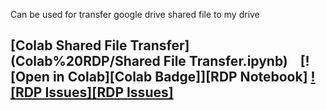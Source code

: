 Can be used for transfer google drive shared file to my drive 
## [Colab Shared File Transfer](Colab%20RDP/Shared File Transfer.ipynb) &nbsp;&nbsp; [![Open in Colab][Colab Badge]][RDP Notebook] [![RDP Issues][RDP Issues]](https://github.com/AsadulShakib/Drive-File-Transfer/issues/labels/Colab%20RDP)
